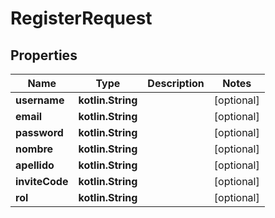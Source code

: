 
# RegisterRequest

## Properties
Name | Type | Description | Notes
------------ | ------------- | ------------- | -------------
**username** | **kotlin.String** |  |  [optional]
**email** | **kotlin.String** |  |  [optional]
**password** | **kotlin.String** |  |  [optional]
**nombre** | **kotlin.String** |  |  [optional]
**apellido** | **kotlin.String** |  |  [optional]
**inviteCode** | **kotlin.String** |  |  [optional]
**rol** | **kotlin.String** |  |  [optional]



